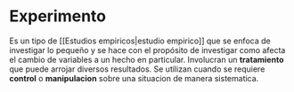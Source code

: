 # Experimento
Es un tipo de [[Estudios empiricos|estudio empirico]] que se enfoca de investigar lo pequeño y se hace con el propósito de investigar como afecta el cambio de variables a un hecho en particular. Involucran un **tratamiento** que puede arrojar diversos resultados. Se utilizan cuando se requiere **control** o **manipulacion** sobre una situacion de manera sistematica.